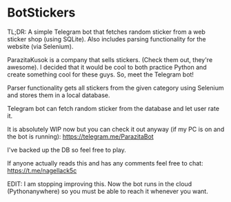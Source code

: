 # BotStickers
TL;DR: A simple Telegram bot that fetches random sticker from a web sticker shop (using SQLite). Also includes parsing functionality for the website (via Selenium).

ParazitaKusok is a company that sells stickers. (Check them out, they're awesome). I decided that it would be cool to both practice Python and create something cool for these guys. So, meet the Telegram bot!

Parser functionality gets all stickers from the given category using Selenium and stores them in a local database.

Telegram bot can fetch random sticker from the database and let user rate it.

It is absolutely WIP now but you can check it out anyway (if my PC is on and the bot is running): https://telegram.me/ParazitaBot

I've backed up the DB so feel free to play.

If anyone actually reads this and has any comments feel free to chat: https://t.me/nagellack5c

EDIT: I am stopping improving this. Now the bot runs in the cloud (Pythonanywhere) so you must be able to reach it whenever you want.
